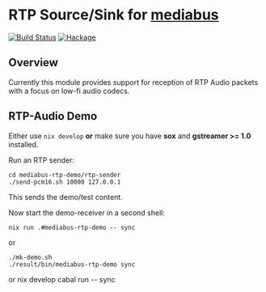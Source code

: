 # RTP Source/Sink for [mediabus](https://github.com/lindenbaum/mediabus)

[![Build Status](https://travis-ci.org/lindenbaum/mediabus-rtp.svg?branch=master)](https://travis-ci.org/lindenbaum/mediabus-rtp)
[![Hackage](https://img.shields.io/hackage/v/mediabus-rtp.svg)](http://hackage.haskell.org/package/mediabus-rtp)

## Overview

Currently this module provides support for reception of RTP Audio packets with a focus on low-fi audio codecs.

## RTP-Audio Demo

Either use `nix develop` **or** make sure you have **sox** and **gstreamer >= 1.0** installed.

Run an RTP sender:

    cd mediabus-rtp-demo/rtp-sender
    ./send-pcm16.sh 10000 127.0.0.1

This sends the demo/test content.

Now start the demo-receiver in a second shell:

    nix run .#mediabus-rtp-demo -- sync

or

    ./mk-demo.sh
    ./result/bin/mediabus-rtp-demo sync

or
    nix develop
    cabal run -- sync
